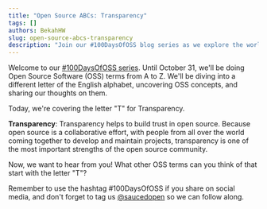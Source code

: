 ```yaml
---
title: "Open Source ABCs: Transparency"
tags: []
authors: BekahHW
slug: open-source-abcs-transparency
description: "Join our #100DaysOfOSS blog series as we explore the world of Open Source Software (OSS) from A to Z! Every week, we'll discuss two new letters of the English alphabet. Share your thoughts, ideas, and favorite OSS projects for each letter. Let's celebrate the power of open source together! "
---
```


Welcome to our [#100DaysOfOSS series](https://dev.to/opensauced/100daysofoss-growing-skills-and-real-world-experience-3o5k). Until October 31, we'll be doing  Open Source Software (OSS) terms from A to Z. We'll be diving into a different letter of the English alphabet, uncovering OSS concepts, and sharing our thoughts on them.

<!-- truncate -->

Today, we're covering the letter "T" for Transparency.

**Transparency**: Transparency helps to build trust in open source. Because open source is a collaborative effort, with people from all over the world coming together to develop and maintain projects, transparency is one of the most important strengths of the open source community. 

Now, we want to hear from you! What other OSS terms can you think of that start with the letter "T"? 

Remember to use the hashtag #100DaysOfOSS if you share on social media, and don't forget to tag us [@saucedopen](https://twitter.com/saucedopen) so we can follow along.